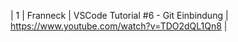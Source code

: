 | 1 | Franneck | VSCode Tutorial #6 - Git Einbindung | https://www.youtube.com/watch?v=TDO2dQL1Qn8 |